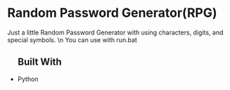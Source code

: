 <h1> Random Password Generator(RPG) </h1>
Just a little Random Password Generator with using characters, digits, and special symbols. \n
You can use with run.bat

<ul> <h2> Built With </h2>
<li>Python</li>
</ul>
